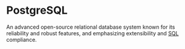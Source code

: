 # PostgreSQL
An advanced open-source relational database system known for its reliability and robust features, and emphasizing extensibility and [SQL](/wiki/sql) compliance.